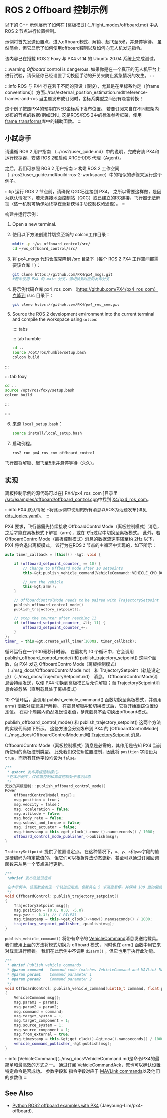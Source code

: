 # ROS 2 Offboard 控制示例

以下的 C++ 示例展示了如何在 [离板模式] (../flight_modes/offboard.md) 中从 ROS 2 节点进行位置控制。

示例将首先发送设置点、进入offboard模式、解锁、起飞至5米，并悬停等待。
虽然简单，但它显示了如何使用offboard控制以及如何向无人机发送指令。

该内容已在搭载 ROS 2 Foxy 与 PX4 v1.14 的 Ubuntu 20.04 系统上完成测试。

:::warning
_Offboard_ control is dangerous.
如果你是在一个真正的无人机平台上进行试验，请保证你已经设置了切换回手动的开关来防止紧急情况的发生。
:::

:::info
ROS 与 PX4 存在若干不同的预设（假设），尤其是在坐标系约定（[frame conventions]）方面../ros/external_position_estimation.md#reference-frames-and-ros
当主题发布或订阅时，坐标系类型之间没有隐含转换！

这个例子按照PX4的预期在NED坐标系下发布位置。
若要订阅来自在不同框架内发布的节点的数据(例如ENU, 这是ROS/ROS 2中的标准参考框架，使用 [frame_transforms](https://github.com/PX4/px4_ros_com/blob/main/src/lib/frame_transforms.cpp)库中的辅助函数。
:::

## 小試身手

请遵循 ROS 2 用户指南 （../ros2/user_guide.md）中的说明，完成安装 PX4和运行模拟器，安装 ROS 2和启动 XRCE-DDS 代理（Agent）。

之后，我们可参照 ROS 2 用户指南 > 构建 ROS 2 工作空间 （../ros2/user_guide.md#build-ros-2-workspace）中的相似的步骤来运行这个例子。

:::tip
运行 ROS 2 节点前，请确保 QGC已连接到 PX4。
之所以需要这样做，是因为默认情况下，若未连接地面控制站（QGC）或已建立的RC连接，飞行器无法解锁（这一机制可确保始终存在重新获得手动控制权的途径）。
:::

构建并运行示例：

1. Open a new terminal.

2. 使用以下方法创建并切换至新的 colcon工作目录：

   ```sh
   mkdir -p ~/ws_offboard_control/src/
   cd ~/ws_offboard_control/src/
   ```

3. 将 px4_msgs 代码仓库克隆到 /src 目录下（每个 ROS 2 PX4 工作空间都需要该仓库！）：

   ```sh
   git clone https://github.com/PX4/px4_msgs.git
   #若未使用 PX4 的 main 分支，请切换到对应的发布分支
   ```

4. 将示例代码仓库 px4_ros_com （https://github.com/PX4/px4_ros_com）克隆到 /src 目录下：

   ```sh
   git clone https://github.com/PX4/px4_ros_com.git
   ```

5. Source the ROS 2 development environment into the current terminal and compile the workspace using `colcon`:

   :::: tabs

   ::: tab humble

   ```sh
   cd ..
   source /opt/ros/humble/setup.bash
   colcon build
   ```


:::

   ::: tab foxy

   ```sh
   cd ..
   source /opt/ros/foxy/setup.bash
   colcon build
   ```


:::

   ::::

6. 来源 `local_setup.bash`：

   ```sh
   source install/local_setup.bash
   ```

7. 启动例程。

   ```
   ros2 run px4_ros_com offboard_control
   ```

飞行器将解锁、起飞至5米并悬停等待（永久）。

## 实现

离板控制示例的源代码可以在[ PX4/px4_ros_com ]目录里 [/src/examples/offboard/offboard_control.cpp](https://github.com/PX4/px4_ros_com/blob/main/src/examples/offboard/offboard_control.cpp)中找到 [X4/px4_ros_com](https://github.com/PX4/px4_ros_com)。

:::info
PX4 默认情况下将此示例中使用的所有消息以ROS为话题发布(详见 [dds_topics.yaml](https://github.com/PX4/PX4-Autopilot/blob/main/src/modules/uxrce_dds_client/dds_topics.yaml))。
:::

PX4 要求，飞行器需先持续接收 OffboardControlMode（离板控制模式）消息，之后才能在离板模式下解锁（arm），或在飞行过程中切换至离板模式。
此外，若 OffboardControlMode（离板控制模式）消息的数据流速率降至约 2Hz 以下，PX4 将会退出离板模式。
该行为在ROS 2 节点的主循环中实现的，如下所示：

```cpp
auto timer_callback = [this]() -&gt; void {

    if (offboard_setpoint_counter_ == 10) {
        // Change to Offboard mode after 10 setpoints
        this-&gt;publish_vehicle_command(VehicleCommand::VEHICLE_CMD_DO_SET_MODE, 1, 6);

        // Arm the vehicle
        this-&gt;arm();
    }

    // OffboardControlMode needs to be paired with TrajectorySetpoint
    publish_offboard_control_mode();
    publish_trajectory_setpoint();

    // stop the counter after reaching 11
    if (offboard_setpoint_counter_ &lt; 11) {
        offboard_setpoint_counter_++;
    }
};
timer_ = this-&gt;create_wall_timer(100ms, timer_callback);
```

循环运行在一个100毫秒计时器。
在最初的 10 个循环中，它会调用 publish_offboard_control_mode() 和 publish_trajectory_setpoint() 这两个函数，向 PX4 发送 OffboardControlMode（离板控制模式）（../msg_docs/OffboardControlMode.md） 和 TrajectorySetpoint（轨迹设定点）（../msg_docs/TrajectorySetpoint.md） 消息。
OffboardControlMode消息会持续发送，以便 PX4 切换到离板模式后允许解锁；而 TrajectorySetpoint消息会被忽略（直到载具处于离板模式）

10 个循环后，会调用 publish_vehicle_command() 函数切换至离板模式，并调用 arm() 函数对载具进行解锁。
在载具解锁并和切换模式后，它将开始跟踪位置设定值。
在每个周期内仍然发送设定值，确保载具不会切换出offboard模式。

publish_offboard_control_mode() 和 publish_trajectory_setpoint() 这两个方法的实现代码如下所示。
这些方法会分别发布到 PX4 的 [OffboardControlMode](../msg_docs/OffboardControlMode.md和 [TrajectorySetpoint](../msg_docs/TrajectorySetpoint.md) 消息。

OffboardControlMode（离板控制模式）消息是必需的，其作用是告知 PX4 当前所使用的离板控制类型。
此处我们仅使用位置控制，因此将 `position` 字段设为`true`，而所有其他字段均设为 `false`。

```cpp
/**
 * @short 发布离板控制模式。
 *在本示例中，仅位置控制和高度控制处于激活状态
 */
无效的离板控制：:publish_offboard_control_mode()
Power
	OffboardControlModel msg{}；
	msg.position = true；
	msg.veocity = false；
	msg. cceleration = false;
	msg.attitude = false;
	msg.body_rate = false;
	msg.subust_and_torque = false;
	msg. irect_actuator = false;
	msg.timestamp = this->get_clock()->now ().nanoseconds() / 1000;
	offboard_control_mode_publisher_->publish(msg);
}
```

`TrattorySettpoint` 提供了位置设定点。
在这种情况下，`x`、`y`、`z`和`yaw`字段的值是硬编码为特定数值的。 但它们可以根据算法动态更新，甚至可以通过订阅回调函数来从另一个节点进行更新。

```cpp
/**
 *@brief 发布轨迹设定点

 在本示例中，该函数会发送一个轨迹设定点，使载具在 5 米高度悬停，并保持 180 度的偏航角。
 */
void OffboardControl::publish_trajectory_setpoint()
{
	TrajectorySetpoint msg{};
	msg.position = {0.0, 0.0, -5.0};
	msg.yaw = -3.14; // [-PI:PI]
	msg.timestamp = this->get_clock()->now().nanoseconds() / 1000;
	trajectory_setpoint_publisher_->publish(msg);
}
```

`publish_vehicle_command()` 将带有命令的 [VehicleCommand](../msg_docs/VehicleCommand.md)消息发送给载具。
我们使用上面的方法将模式切换为 offboard 模式，同时也在 arm() 函数中用它来对载具进行解锁。
我们在此示例中不调用 `disarm()` ，但它也用于执行此功能。

```cpp
/**
 * @brief Publish vehicle commands
 * @param command   Command code (matches VehicleCommand and MAVLink MAV_CMD codes)
 * @param param1    Command parameter 1
 * @param param2    Command parameter 2
 */
void OffboardControl::publish_vehicle_command(uint16_t command, float param1, float param2)
{
    VehicleCommand msg{};
    msg.param1 = param1;
    msg.param2 = param2;
    msg.command = command;
    msg.target_system = 1;
    msg.target_component = 1;
    msg.source_system = 1;
    msg.source_component = 1;
    msg.from_external = true;
    msg.timestamp = this-&gt;get_clock()-&gt;now().nanoseconds() / 1000;
    vehicle_command_publisher_-&gt;publish(msg);
}
```

:::info
[VehicleCommand](../msg_docs/VehicleCommand.md是命令PX4的最简单和最高效的方式之一。 通过订阅 [VehicleCommandAck](../msg_docs/VehicleCommandAck.md)，您也可以确认设置特定命令是否成功。
参数字段和 指令字段对应于 [MAVLink commands](https://mavlink.io/en/messages/common.html#mav_commands)以及他们的参数值
:::

## See Also

- [Python ROS2 offboard examples with PX4](https://github.com/Jaeyoung-Lim/px4-offboard) (Jaeyoung-Lim/px4-offboard).
